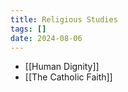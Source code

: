 ```yaml
---
title: Religious Studies
tags: []
date: 2024-08-06
---
```

- [[Human Dignity]]
- [[The Catholic Faith]]